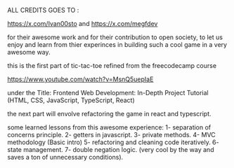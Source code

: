 ALL CREDITS GOES TO : 

https://x.com/Ivan00sto
and 
https://x.com/megfdev

for their awesome work and for their contribution to open society,
to let us enjoy and learn from thier experinces in building such a cool game
in a very awesome way.

this is the first part of tic-tac-toe refined from the freecodecamp course


https://www.youtube.com/watch?v=MsnQ5uepIaE

under the Title: Frontend Web Development: In-Depth Project Tutorial (HTML, CSS, JavaScript, TypeScript, React)


the next part will envolve refactoring the game in react and typescript.





some learned lessons from this awesome experience:
1- separation of concerns principle.
2- getters in javascript.
3- private methods.
4- MVC methodology (Basic intro)
5- refactoring and cleaning code iteratively.
6- state management.
7- double negation logic. (very cool by the way and saves a ton of unnecessary conditions).



